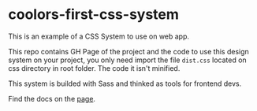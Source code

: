 # coolors-first-css-system

This is an example of a CSS System to use on web app.

This repo contains GH Page of the project and the code to use this design system on your project, you only need import the file `dist.css` located on css directory in root folder. The code it isn't minified.

This system is builded with Sass and thinked as tools for frontend devs.

Find the docs on the [page](https://lmoscheni.github.io/coolors-first-css-system).